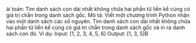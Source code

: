 ài toán: Tìm danh sách con dài nhất không chứa hai phần tử liền kề cùng có giá trị chẵn trong danh sách gốc.
Mô tả: Viết một chương trình Python nhận vào một danh sách các số nguyên. Tìm danh sách con dài nhất không chứa hai phần tử liền kề cùng có giá trị chẵn trong danh sách gốc và in ra danh sách con đó.
Ví dụ:
Input: [1, 2, 3, 4, 5, 6]
Output: [1, 3, 5]B